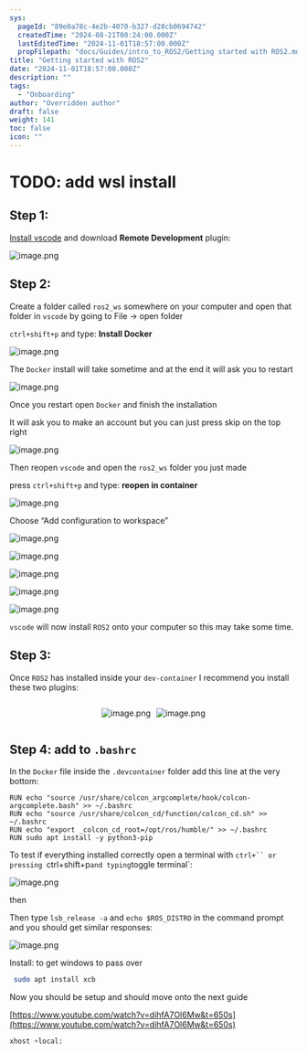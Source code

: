 ```yaml
---
sys:
  pageId: "89e0a78c-4e2b-4070-b327-d28cb0694742"
  createdTime: "2024-08-21T00:24:00.000Z"
  lastEditedTime: "2024-11-01T18:57:00.000Z"
  propFilepath: "docs/Guides/intro_to_ROS2/Getting started with ROS2.md"
title: "Getting started with ROS2"
date: "2024-11-01T18:57:00.000Z"
description: ""
tags:
  - "Onboarding"
author: "Overridden author"
draft: false
weight: 141
toc: false
icon: ""
---
```


# TODO: add wsl install

## Step 1:

[Install vscode](https://code.visualstudio.com/download) and download **Remote Development** plugin:

![image.png](https://prod-files-secure.s3.us-west-2.amazonaws.com/d518164a-d88e-44d1-a4ee-3adb3bd8bce0/efb52993-1881-4a40-b95e-6f020334f022/image.png?X-Amz-Algorithm=AWS4-HMAC-SHA256&X-Amz-Content-Sha256=UNSIGNED-PAYLOAD&X-Amz-Credential=ASIAZI2LB466QS3QUPYJ%2F20250310%2Fus-west-2%2Fs3%2Faws4_request&X-Amz-Date=20250310T070820Z&X-Amz-Expires=3600&X-Amz-Security-Token=IQoJb3JpZ2luX2VjED8aCXVzLXdlc3QtMiJHMEUCIQDi%2BFzOgwp%2B3T4NzwMwul07D1cVTgE1ZFNzVzam%2BdErgAIgffsYDMwddzbmgn888K5aHfc4PRKWbsH8Q2IwT2v%2B0DcqiAQIh%2F%2F%2F%2F%2F%2F%2F%2F%2F%2F%2FARAAGgw2Mzc0MjMxODM4MDUiDJRhq0FuwMwzfeLNASrcA3q7eqrhgfIdOZq92CsI6jpLJMgncZYes5Z%2FNLnB7NnB9cXM5qLr9HLD1jL7C%2FDXddh5xdmjM1JYhSsgXNuV9Ot0lwbJuY0fUz1rwXGMycsBlZ2JGD6jas%2BNSBsiITi8uCek8%2FQTLEMGdhmBawvhvWWFvk6fXsdWZqmvk5mwBOu2GPQuWaRf4%2BaXcIO1k0hS42B7q6xQu%2BOmVJPshEfWWC1e1FCeqzmNTOf590S4SVRMv77coihoBk7Ar3pEciOuJXKeuoTh3E74KHaH0rZNKnUxHz%2FY1RzoiNB8DQNsEVOWeePIF%2FPiADpP4%2B9P52GR7ml7EaOE40MRp8yM45VTO%2FP%2BB8CJqGynCOArX6mSLlJA7CkbJYtovN2c2roXUHL1iniKrvivmnW4FpUS1LZHHzt%2FLF0OWX6h7Ro31UPr6NrBtfRbLOExBfB%2BhC3cbylEr02Nt8MtoVJMMi%2BpSBsYm2dRxqRzhx40zE%2BrszxA6EzlgnqIv5SsnoRrdZ15bZHk8AVdpfFZgMeJ77QXX6bdQJIXxMvGkwKqVp7la4dkUuseGK9p4LQn39S34X6N%2FWWGQoQkcJr%2BQEaOaHLH3qyBC5q2CWFeuAbz7mGUgeQt7rFCHH5O2PzdYOK4MsQvMIyKur4GOqUBRM041rmaCwRiPRktFD1PAHX6PYHYroomJLBy0Zf3jOPTqnPknHbMjGp%2BwIpHsJx3cVH1mPznIWcNOjaVOT6PDWKQ%2BGM0KPlgW4xJ7lH2L4CX27wImG6q9xinT3ednszFg7qXOU4YYXJHpTWaUz0DaGe0EI8L6hj%2F8wawpt9uOzPVKVp7MXb4cpCh4XX%2Bz%2Brq7cxCixBl%2FGeSSQMNx%2FDNeCGJuZqK&X-Amz-Signature=c66254fd4ea031a58a739efebe16320bab6ee2912f4e604e0c22a87762c5ce3b&X-Amz-SignedHeaders=host&x-id=GetObject)

## Step 2:

Create a folder called `ros2_ws` somewhere on your computer and open that folder in `vscode` by going to File → open folder 

`ctrl+shift+p` and type: **Install Docker**

![image.png](https://prod-files-secure.s3.us-west-2.amazonaws.com/d518164a-d88e-44d1-a4ee-3adb3bd8bce0/2269dc0e-1cd5-47ff-bceb-c04ad9b2eab0/image.png?X-Amz-Algorithm=AWS4-HMAC-SHA256&X-Amz-Content-Sha256=UNSIGNED-PAYLOAD&X-Amz-Credential=ASIAZI2LB466QS3QUPYJ%2F20250310%2Fus-west-2%2Fs3%2Faws4_request&X-Amz-Date=20250310T070820Z&X-Amz-Expires=3600&X-Amz-Security-Token=IQoJb3JpZ2luX2VjED8aCXVzLXdlc3QtMiJHMEUCIQDi%2BFzOgwp%2B3T4NzwMwul07D1cVTgE1ZFNzVzam%2BdErgAIgffsYDMwddzbmgn888K5aHfc4PRKWbsH8Q2IwT2v%2B0DcqiAQIh%2F%2F%2F%2F%2F%2F%2F%2F%2F%2F%2FARAAGgw2Mzc0MjMxODM4MDUiDJRhq0FuwMwzfeLNASrcA3q7eqrhgfIdOZq92CsI6jpLJMgncZYes5Z%2FNLnB7NnB9cXM5qLr9HLD1jL7C%2FDXddh5xdmjM1JYhSsgXNuV9Ot0lwbJuY0fUz1rwXGMycsBlZ2JGD6jas%2BNSBsiITi8uCek8%2FQTLEMGdhmBawvhvWWFvk6fXsdWZqmvk5mwBOu2GPQuWaRf4%2BaXcIO1k0hS42B7q6xQu%2BOmVJPshEfWWC1e1FCeqzmNTOf590S4SVRMv77coihoBk7Ar3pEciOuJXKeuoTh3E74KHaH0rZNKnUxHz%2FY1RzoiNB8DQNsEVOWeePIF%2FPiADpP4%2B9P52GR7ml7EaOE40MRp8yM45VTO%2FP%2BB8CJqGynCOArX6mSLlJA7CkbJYtovN2c2roXUHL1iniKrvivmnW4FpUS1LZHHzt%2FLF0OWX6h7Ro31UPr6NrBtfRbLOExBfB%2BhC3cbylEr02Nt8MtoVJMMi%2BpSBsYm2dRxqRzhx40zE%2BrszxA6EzlgnqIv5SsnoRrdZ15bZHk8AVdpfFZgMeJ77QXX6bdQJIXxMvGkwKqVp7la4dkUuseGK9p4LQn39S34X6N%2FWWGQoQkcJr%2BQEaOaHLH3qyBC5q2CWFeuAbz7mGUgeQt7rFCHH5O2PzdYOK4MsQvMIyKur4GOqUBRM041rmaCwRiPRktFD1PAHX6PYHYroomJLBy0Zf3jOPTqnPknHbMjGp%2BwIpHsJx3cVH1mPznIWcNOjaVOT6PDWKQ%2BGM0KPlgW4xJ7lH2L4CX27wImG6q9xinT3ednszFg7qXOU4YYXJHpTWaUz0DaGe0EI8L6hj%2F8wawpt9uOzPVKVp7MXb4cpCh4XX%2Bz%2Brq7cxCixBl%2FGeSSQMNx%2FDNeCGJuZqK&X-Amz-Signature=416e9ed29af7c35d029309bb82310df8a6a3059676452173a8625f5bde5f07b7&X-Amz-SignedHeaders=host&x-id=GetObject)

The `Docker` install will take sometime and at the end it will ask you to restart

![image.png](https://prod-files-secure.s3.us-west-2.amazonaws.com/d518164a-d88e-44d1-a4ee-3adb3bd8bce0/ed233f78-be33-4b1f-b89c-9c346c0e961e/image.png?X-Amz-Algorithm=AWS4-HMAC-SHA256&X-Amz-Content-Sha256=UNSIGNED-PAYLOAD&X-Amz-Credential=ASIAZI2LB466QS3QUPYJ%2F20250310%2Fus-west-2%2Fs3%2Faws4_request&X-Amz-Date=20250310T070820Z&X-Amz-Expires=3600&X-Amz-Security-Token=IQoJb3JpZ2luX2VjED8aCXVzLXdlc3QtMiJHMEUCIQDi%2BFzOgwp%2B3T4NzwMwul07D1cVTgE1ZFNzVzam%2BdErgAIgffsYDMwddzbmgn888K5aHfc4PRKWbsH8Q2IwT2v%2B0DcqiAQIh%2F%2F%2F%2F%2F%2F%2F%2F%2F%2F%2FARAAGgw2Mzc0MjMxODM4MDUiDJRhq0FuwMwzfeLNASrcA3q7eqrhgfIdOZq92CsI6jpLJMgncZYes5Z%2FNLnB7NnB9cXM5qLr9HLD1jL7C%2FDXddh5xdmjM1JYhSsgXNuV9Ot0lwbJuY0fUz1rwXGMycsBlZ2JGD6jas%2BNSBsiITi8uCek8%2FQTLEMGdhmBawvhvWWFvk6fXsdWZqmvk5mwBOu2GPQuWaRf4%2BaXcIO1k0hS42B7q6xQu%2BOmVJPshEfWWC1e1FCeqzmNTOf590S4SVRMv77coihoBk7Ar3pEciOuJXKeuoTh3E74KHaH0rZNKnUxHz%2FY1RzoiNB8DQNsEVOWeePIF%2FPiADpP4%2B9P52GR7ml7EaOE40MRp8yM45VTO%2FP%2BB8CJqGynCOArX6mSLlJA7CkbJYtovN2c2roXUHL1iniKrvivmnW4FpUS1LZHHzt%2FLF0OWX6h7Ro31UPr6NrBtfRbLOExBfB%2BhC3cbylEr02Nt8MtoVJMMi%2BpSBsYm2dRxqRzhx40zE%2BrszxA6EzlgnqIv5SsnoRrdZ15bZHk8AVdpfFZgMeJ77QXX6bdQJIXxMvGkwKqVp7la4dkUuseGK9p4LQn39S34X6N%2FWWGQoQkcJr%2BQEaOaHLH3qyBC5q2CWFeuAbz7mGUgeQt7rFCHH5O2PzdYOK4MsQvMIyKur4GOqUBRM041rmaCwRiPRktFD1PAHX6PYHYroomJLBy0Zf3jOPTqnPknHbMjGp%2BwIpHsJx3cVH1mPznIWcNOjaVOT6PDWKQ%2BGM0KPlgW4xJ7lH2L4CX27wImG6q9xinT3ednszFg7qXOU4YYXJHpTWaUz0DaGe0EI8L6hj%2F8wawpt9uOzPVKVp7MXb4cpCh4XX%2Bz%2Brq7cxCixBl%2FGeSSQMNx%2FDNeCGJuZqK&X-Amz-Signature=93a9100f6bb43d1219d172cc013efcdfd7789adc5677442f6a9166e9950de4fb&X-Amz-SignedHeaders=host&x-id=GetObject)

Once you restart open `Docker` and finish the installation

It will ask you to make an account but you can just press skip on the top right

![image.png](https://prod-files-secure.s3.us-west-2.amazonaws.com/d518164a-d88e-44d1-a4ee-3adb3bd8bce0/21010ad9-1659-4fd9-9f59-9932a09b2a3d/image.png?X-Amz-Algorithm=AWS4-HMAC-SHA256&X-Amz-Content-Sha256=UNSIGNED-PAYLOAD&X-Amz-Credential=ASIAZI2LB466QS3QUPYJ%2F20250310%2Fus-west-2%2Fs3%2Faws4_request&X-Amz-Date=20250310T070820Z&X-Amz-Expires=3600&X-Amz-Security-Token=IQoJb3JpZ2luX2VjED8aCXVzLXdlc3QtMiJHMEUCIQDi%2BFzOgwp%2B3T4NzwMwul07D1cVTgE1ZFNzVzam%2BdErgAIgffsYDMwddzbmgn888K5aHfc4PRKWbsH8Q2IwT2v%2B0DcqiAQIh%2F%2F%2F%2F%2F%2F%2F%2F%2F%2F%2FARAAGgw2Mzc0MjMxODM4MDUiDJRhq0FuwMwzfeLNASrcA3q7eqrhgfIdOZq92CsI6jpLJMgncZYes5Z%2FNLnB7NnB9cXM5qLr9HLD1jL7C%2FDXddh5xdmjM1JYhSsgXNuV9Ot0lwbJuY0fUz1rwXGMycsBlZ2JGD6jas%2BNSBsiITi8uCek8%2FQTLEMGdhmBawvhvWWFvk6fXsdWZqmvk5mwBOu2GPQuWaRf4%2BaXcIO1k0hS42B7q6xQu%2BOmVJPshEfWWC1e1FCeqzmNTOf590S4SVRMv77coihoBk7Ar3pEciOuJXKeuoTh3E74KHaH0rZNKnUxHz%2FY1RzoiNB8DQNsEVOWeePIF%2FPiADpP4%2B9P52GR7ml7EaOE40MRp8yM45VTO%2FP%2BB8CJqGynCOArX6mSLlJA7CkbJYtovN2c2roXUHL1iniKrvivmnW4FpUS1LZHHzt%2FLF0OWX6h7Ro31UPr6NrBtfRbLOExBfB%2BhC3cbylEr02Nt8MtoVJMMi%2BpSBsYm2dRxqRzhx40zE%2BrszxA6EzlgnqIv5SsnoRrdZ15bZHk8AVdpfFZgMeJ77QXX6bdQJIXxMvGkwKqVp7la4dkUuseGK9p4LQn39S34X6N%2FWWGQoQkcJr%2BQEaOaHLH3qyBC5q2CWFeuAbz7mGUgeQt7rFCHH5O2PzdYOK4MsQvMIyKur4GOqUBRM041rmaCwRiPRktFD1PAHX6PYHYroomJLBy0Zf3jOPTqnPknHbMjGp%2BwIpHsJx3cVH1mPznIWcNOjaVOT6PDWKQ%2BGM0KPlgW4xJ7lH2L4CX27wImG6q9xinT3ednszFg7qXOU4YYXJHpTWaUz0DaGe0EI8L6hj%2F8wawpt9uOzPVKVp7MXb4cpCh4XX%2Bz%2Brq7cxCixBl%2FGeSSQMNx%2FDNeCGJuZqK&X-Amz-Signature=78375b9cfb01fd9cf573c71dc50770a1ef1d7ecddee975efd7b467be42a3e68d&X-Amz-SignedHeaders=host&x-id=GetObject)

Then reopen `vscode` and open the `ros2_ws` folder you just made

press `ctrl+shift+p` and type: **reopen in container**

![image.png](https://prod-files-secure.s3.us-west-2.amazonaws.com/d518164a-d88e-44d1-a4ee-3adb3bd8bce0/4e93b8c2-41ad-488c-8095-c74205196118/image.png?X-Amz-Algorithm=AWS4-HMAC-SHA256&X-Amz-Content-Sha256=UNSIGNED-PAYLOAD&X-Amz-Credential=ASIAZI2LB466QS3QUPYJ%2F20250310%2Fus-west-2%2Fs3%2Faws4_request&X-Amz-Date=20250310T070820Z&X-Amz-Expires=3600&X-Amz-Security-Token=IQoJb3JpZ2luX2VjED8aCXVzLXdlc3QtMiJHMEUCIQDi%2BFzOgwp%2B3T4NzwMwul07D1cVTgE1ZFNzVzam%2BdErgAIgffsYDMwddzbmgn888K5aHfc4PRKWbsH8Q2IwT2v%2B0DcqiAQIh%2F%2F%2F%2F%2F%2F%2F%2F%2F%2F%2FARAAGgw2Mzc0MjMxODM4MDUiDJRhq0FuwMwzfeLNASrcA3q7eqrhgfIdOZq92CsI6jpLJMgncZYes5Z%2FNLnB7NnB9cXM5qLr9HLD1jL7C%2FDXddh5xdmjM1JYhSsgXNuV9Ot0lwbJuY0fUz1rwXGMycsBlZ2JGD6jas%2BNSBsiITi8uCek8%2FQTLEMGdhmBawvhvWWFvk6fXsdWZqmvk5mwBOu2GPQuWaRf4%2BaXcIO1k0hS42B7q6xQu%2BOmVJPshEfWWC1e1FCeqzmNTOf590S4SVRMv77coihoBk7Ar3pEciOuJXKeuoTh3E74KHaH0rZNKnUxHz%2FY1RzoiNB8DQNsEVOWeePIF%2FPiADpP4%2B9P52GR7ml7EaOE40MRp8yM45VTO%2FP%2BB8CJqGynCOArX6mSLlJA7CkbJYtovN2c2roXUHL1iniKrvivmnW4FpUS1LZHHzt%2FLF0OWX6h7Ro31UPr6NrBtfRbLOExBfB%2BhC3cbylEr02Nt8MtoVJMMi%2BpSBsYm2dRxqRzhx40zE%2BrszxA6EzlgnqIv5SsnoRrdZ15bZHk8AVdpfFZgMeJ77QXX6bdQJIXxMvGkwKqVp7la4dkUuseGK9p4LQn39S34X6N%2FWWGQoQkcJr%2BQEaOaHLH3qyBC5q2CWFeuAbz7mGUgeQt7rFCHH5O2PzdYOK4MsQvMIyKur4GOqUBRM041rmaCwRiPRktFD1PAHX6PYHYroomJLBy0Zf3jOPTqnPknHbMjGp%2BwIpHsJx3cVH1mPznIWcNOjaVOT6PDWKQ%2BGM0KPlgW4xJ7lH2L4CX27wImG6q9xinT3ednszFg7qXOU4YYXJHpTWaUz0DaGe0EI8L6hj%2F8wawpt9uOzPVKVp7MXb4cpCh4XX%2Bz%2Brq7cxCixBl%2FGeSSQMNx%2FDNeCGJuZqK&X-Amz-Signature=e56de173ca28fe7ab18351fe835b02f6b49491351293925b134452daebba673a&X-Amz-SignedHeaders=host&x-id=GetObject)

Choose “Add configuration to workspace”

![image.png](https://prod-files-secure.s3.us-west-2.amazonaws.com/d518164a-d88e-44d1-a4ee-3adb3bd8bce0/9560b282-5060-4989-ba37-97e7b2c22476/image.png?X-Amz-Algorithm=AWS4-HMAC-SHA256&X-Amz-Content-Sha256=UNSIGNED-PAYLOAD&X-Amz-Credential=ASIAZI2LB466QS3QUPYJ%2F20250310%2Fus-west-2%2Fs3%2Faws4_request&X-Amz-Date=20250310T070820Z&X-Amz-Expires=3600&X-Amz-Security-Token=IQoJb3JpZ2luX2VjED8aCXVzLXdlc3QtMiJHMEUCIQDi%2BFzOgwp%2B3T4NzwMwul07D1cVTgE1ZFNzVzam%2BdErgAIgffsYDMwddzbmgn888K5aHfc4PRKWbsH8Q2IwT2v%2B0DcqiAQIh%2F%2F%2F%2F%2F%2F%2F%2F%2F%2F%2FARAAGgw2Mzc0MjMxODM4MDUiDJRhq0FuwMwzfeLNASrcA3q7eqrhgfIdOZq92CsI6jpLJMgncZYes5Z%2FNLnB7NnB9cXM5qLr9HLD1jL7C%2FDXddh5xdmjM1JYhSsgXNuV9Ot0lwbJuY0fUz1rwXGMycsBlZ2JGD6jas%2BNSBsiITi8uCek8%2FQTLEMGdhmBawvhvWWFvk6fXsdWZqmvk5mwBOu2GPQuWaRf4%2BaXcIO1k0hS42B7q6xQu%2BOmVJPshEfWWC1e1FCeqzmNTOf590S4SVRMv77coihoBk7Ar3pEciOuJXKeuoTh3E74KHaH0rZNKnUxHz%2FY1RzoiNB8DQNsEVOWeePIF%2FPiADpP4%2B9P52GR7ml7EaOE40MRp8yM45VTO%2FP%2BB8CJqGynCOArX6mSLlJA7CkbJYtovN2c2roXUHL1iniKrvivmnW4FpUS1LZHHzt%2FLF0OWX6h7Ro31UPr6NrBtfRbLOExBfB%2BhC3cbylEr02Nt8MtoVJMMi%2BpSBsYm2dRxqRzhx40zE%2BrszxA6EzlgnqIv5SsnoRrdZ15bZHk8AVdpfFZgMeJ77QXX6bdQJIXxMvGkwKqVp7la4dkUuseGK9p4LQn39S34X6N%2FWWGQoQkcJr%2BQEaOaHLH3qyBC5q2CWFeuAbz7mGUgeQt7rFCHH5O2PzdYOK4MsQvMIyKur4GOqUBRM041rmaCwRiPRktFD1PAHX6PYHYroomJLBy0Zf3jOPTqnPknHbMjGp%2BwIpHsJx3cVH1mPznIWcNOjaVOT6PDWKQ%2BGM0KPlgW4xJ7lH2L4CX27wImG6q9xinT3ednszFg7qXOU4YYXJHpTWaUz0DaGe0EI8L6hj%2F8wawpt9uOzPVKVp7MXb4cpCh4XX%2Bz%2Brq7cxCixBl%2FGeSSQMNx%2FDNeCGJuZqK&X-Amz-Signature=bb4d6bf63629d80b3d223e168e48e7adfbfc1b92f09b82580cf66cca3a69ffb6&X-Amz-SignedHeaders=host&x-id=GetObject)

![image.png](https://prod-files-secure.s3.us-west-2.amazonaws.com/d518164a-d88e-44d1-a4ee-3adb3bd8bce0/2ee63f81-886b-48e8-a553-dc6e5eac99e4/image.png?X-Amz-Algorithm=AWS4-HMAC-SHA256&X-Amz-Content-Sha256=UNSIGNED-PAYLOAD&X-Amz-Credential=ASIAZI2LB466QS3QUPYJ%2F20250310%2Fus-west-2%2Fs3%2Faws4_request&X-Amz-Date=20250310T070820Z&X-Amz-Expires=3600&X-Amz-Security-Token=IQoJb3JpZ2luX2VjED8aCXVzLXdlc3QtMiJHMEUCIQDi%2BFzOgwp%2B3T4NzwMwul07D1cVTgE1ZFNzVzam%2BdErgAIgffsYDMwddzbmgn888K5aHfc4PRKWbsH8Q2IwT2v%2B0DcqiAQIh%2F%2F%2F%2F%2F%2F%2F%2F%2F%2F%2FARAAGgw2Mzc0MjMxODM4MDUiDJRhq0FuwMwzfeLNASrcA3q7eqrhgfIdOZq92CsI6jpLJMgncZYes5Z%2FNLnB7NnB9cXM5qLr9HLD1jL7C%2FDXddh5xdmjM1JYhSsgXNuV9Ot0lwbJuY0fUz1rwXGMycsBlZ2JGD6jas%2BNSBsiITi8uCek8%2FQTLEMGdhmBawvhvWWFvk6fXsdWZqmvk5mwBOu2GPQuWaRf4%2BaXcIO1k0hS42B7q6xQu%2BOmVJPshEfWWC1e1FCeqzmNTOf590S4SVRMv77coihoBk7Ar3pEciOuJXKeuoTh3E74KHaH0rZNKnUxHz%2FY1RzoiNB8DQNsEVOWeePIF%2FPiADpP4%2B9P52GR7ml7EaOE40MRp8yM45VTO%2FP%2BB8CJqGynCOArX6mSLlJA7CkbJYtovN2c2roXUHL1iniKrvivmnW4FpUS1LZHHzt%2FLF0OWX6h7Ro31UPr6NrBtfRbLOExBfB%2BhC3cbylEr02Nt8MtoVJMMi%2BpSBsYm2dRxqRzhx40zE%2BrszxA6EzlgnqIv5SsnoRrdZ15bZHk8AVdpfFZgMeJ77QXX6bdQJIXxMvGkwKqVp7la4dkUuseGK9p4LQn39S34X6N%2FWWGQoQkcJr%2BQEaOaHLH3qyBC5q2CWFeuAbz7mGUgeQt7rFCHH5O2PzdYOK4MsQvMIyKur4GOqUBRM041rmaCwRiPRktFD1PAHX6PYHYroomJLBy0Zf3jOPTqnPknHbMjGp%2BwIpHsJx3cVH1mPznIWcNOjaVOT6PDWKQ%2BGM0KPlgW4xJ7lH2L4CX27wImG6q9xinT3ednszFg7qXOU4YYXJHpTWaUz0DaGe0EI8L6hj%2F8wawpt9uOzPVKVp7MXb4cpCh4XX%2Bz%2Brq7cxCixBl%2FGeSSQMNx%2FDNeCGJuZqK&X-Amz-Signature=0d39ff2c4c23546fa80f96d6be24bc3185e33ebc788bc6d24be2c7aa789b4ae6&X-Amz-SignedHeaders=host&x-id=GetObject)

![image.png](https://prod-files-secure.s3.us-west-2.amazonaws.com/d518164a-d88e-44d1-a4ee-3adb3bd8bce0/ae1580b2-b048-407e-aed9-b584224a7a04/image.png?X-Amz-Algorithm=AWS4-HMAC-SHA256&X-Amz-Content-Sha256=UNSIGNED-PAYLOAD&X-Amz-Credential=ASIAZI2LB466QS3QUPYJ%2F20250310%2Fus-west-2%2Fs3%2Faws4_request&X-Amz-Date=20250310T070820Z&X-Amz-Expires=3600&X-Amz-Security-Token=IQoJb3JpZ2luX2VjED8aCXVzLXdlc3QtMiJHMEUCIQDi%2BFzOgwp%2B3T4NzwMwul07D1cVTgE1ZFNzVzam%2BdErgAIgffsYDMwddzbmgn888K5aHfc4PRKWbsH8Q2IwT2v%2B0DcqiAQIh%2F%2F%2F%2F%2F%2F%2F%2F%2F%2F%2FARAAGgw2Mzc0MjMxODM4MDUiDJRhq0FuwMwzfeLNASrcA3q7eqrhgfIdOZq92CsI6jpLJMgncZYes5Z%2FNLnB7NnB9cXM5qLr9HLD1jL7C%2FDXddh5xdmjM1JYhSsgXNuV9Ot0lwbJuY0fUz1rwXGMycsBlZ2JGD6jas%2BNSBsiITi8uCek8%2FQTLEMGdhmBawvhvWWFvk6fXsdWZqmvk5mwBOu2GPQuWaRf4%2BaXcIO1k0hS42B7q6xQu%2BOmVJPshEfWWC1e1FCeqzmNTOf590S4SVRMv77coihoBk7Ar3pEciOuJXKeuoTh3E74KHaH0rZNKnUxHz%2FY1RzoiNB8DQNsEVOWeePIF%2FPiADpP4%2B9P52GR7ml7EaOE40MRp8yM45VTO%2FP%2BB8CJqGynCOArX6mSLlJA7CkbJYtovN2c2roXUHL1iniKrvivmnW4FpUS1LZHHzt%2FLF0OWX6h7Ro31UPr6NrBtfRbLOExBfB%2BhC3cbylEr02Nt8MtoVJMMi%2BpSBsYm2dRxqRzhx40zE%2BrszxA6EzlgnqIv5SsnoRrdZ15bZHk8AVdpfFZgMeJ77QXX6bdQJIXxMvGkwKqVp7la4dkUuseGK9p4LQn39S34X6N%2FWWGQoQkcJr%2BQEaOaHLH3qyBC5q2CWFeuAbz7mGUgeQt7rFCHH5O2PzdYOK4MsQvMIyKur4GOqUBRM041rmaCwRiPRktFD1PAHX6PYHYroomJLBy0Zf3jOPTqnPknHbMjGp%2BwIpHsJx3cVH1mPznIWcNOjaVOT6PDWKQ%2BGM0KPlgW4xJ7lH2L4CX27wImG6q9xinT3ednszFg7qXOU4YYXJHpTWaUz0DaGe0EI8L6hj%2F8wawpt9uOzPVKVp7MXb4cpCh4XX%2Bz%2Brq7cxCixBl%2FGeSSQMNx%2FDNeCGJuZqK&X-Amz-Signature=da3dfc791b99365e21805bbd1464e716a1b16c8937d4690442a7e631b9a5f725&X-Amz-SignedHeaders=host&x-id=GetObject)

![image.png](https://prod-files-secure.s3.us-west-2.amazonaws.com/d518164a-d88e-44d1-a4ee-3adb3bd8bce0/53255b28-f75e-430f-b9e3-c0ac8577e42b/image.png?X-Amz-Algorithm=AWS4-HMAC-SHA256&X-Amz-Content-Sha256=UNSIGNED-PAYLOAD&X-Amz-Credential=ASIAZI2LB466QS3QUPYJ%2F20250310%2Fus-west-2%2Fs3%2Faws4_request&X-Amz-Date=20250310T070820Z&X-Amz-Expires=3600&X-Amz-Security-Token=IQoJb3JpZ2luX2VjED8aCXVzLXdlc3QtMiJHMEUCIQDi%2BFzOgwp%2B3T4NzwMwul07D1cVTgE1ZFNzVzam%2BdErgAIgffsYDMwddzbmgn888K5aHfc4PRKWbsH8Q2IwT2v%2B0DcqiAQIh%2F%2F%2F%2F%2F%2F%2F%2F%2F%2F%2FARAAGgw2Mzc0MjMxODM4MDUiDJRhq0FuwMwzfeLNASrcA3q7eqrhgfIdOZq92CsI6jpLJMgncZYes5Z%2FNLnB7NnB9cXM5qLr9HLD1jL7C%2FDXddh5xdmjM1JYhSsgXNuV9Ot0lwbJuY0fUz1rwXGMycsBlZ2JGD6jas%2BNSBsiITi8uCek8%2FQTLEMGdhmBawvhvWWFvk6fXsdWZqmvk5mwBOu2GPQuWaRf4%2BaXcIO1k0hS42B7q6xQu%2BOmVJPshEfWWC1e1FCeqzmNTOf590S4SVRMv77coihoBk7Ar3pEciOuJXKeuoTh3E74KHaH0rZNKnUxHz%2FY1RzoiNB8DQNsEVOWeePIF%2FPiADpP4%2B9P52GR7ml7EaOE40MRp8yM45VTO%2FP%2BB8CJqGynCOArX6mSLlJA7CkbJYtovN2c2roXUHL1iniKrvivmnW4FpUS1LZHHzt%2FLF0OWX6h7Ro31UPr6NrBtfRbLOExBfB%2BhC3cbylEr02Nt8MtoVJMMi%2BpSBsYm2dRxqRzhx40zE%2BrszxA6EzlgnqIv5SsnoRrdZ15bZHk8AVdpfFZgMeJ77QXX6bdQJIXxMvGkwKqVp7la4dkUuseGK9p4LQn39S34X6N%2FWWGQoQkcJr%2BQEaOaHLH3qyBC5q2CWFeuAbz7mGUgeQt7rFCHH5O2PzdYOK4MsQvMIyKur4GOqUBRM041rmaCwRiPRktFD1PAHX6PYHYroomJLBy0Zf3jOPTqnPknHbMjGp%2BwIpHsJx3cVH1mPznIWcNOjaVOT6PDWKQ%2BGM0KPlgW4xJ7lH2L4CX27wImG6q9xinT3ednszFg7qXOU4YYXJHpTWaUz0DaGe0EI8L6hj%2F8wawpt9uOzPVKVp7MXb4cpCh4XX%2Bz%2Brq7cxCixBl%2FGeSSQMNx%2FDNeCGJuZqK&X-Amz-Signature=cb6e182e87aa90adda25e169e91d96b6b3f5a348d237722c69fcf17e1c932013&X-Amz-SignedHeaders=host&x-id=GetObject)

![image.png](https://prod-files-secure.s3.us-west-2.amazonaws.com/d518164a-d88e-44d1-a4ee-3adb3bd8bce0/7c562767-5af9-4ffb-97d1-327bcdf4ee00/image.png?X-Amz-Algorithm=AWS4-HMAC-SHA256&X-Amz-Content-Sha256=UNSIGNED-PAYLOAD&X-Amz-Credential=ASIAZI2LB466QS3QUPYJ%2F20250310%2Fus-west-2%2Fs3%2Faws4_request&X-Amz-Date=20250310T070820Z&X-Amz-Expires=3600&X-Amz-Security-Token=IQoJb3JpZ2luX2VjED8aCXVzLXdlc3QtMiJHMEUCIQDi%2BFzOgwp%2B3T4NzwMwul07D1cVTgE1ZFNzVzam%2BdErgAIgffsYDMwddzbmgn888K5aHfc4PRKWbsH8Q2IwT2v%2B0DcqiAQIh%2F%2F%2F%2F%2F%2F%2F%2F%2F%2F%2FARAAGgw2Mzc0MjMxODM4MDUiDJRhq0FuwMwzfeLNASrcA3q7eqrhgfIdOZq92CsI6jpLJMgncZYes5Z%2FNLnB7NnB9cXM5qLr9HLD1jL7C%2FDXddh5xdmjM1JYhSsgXNuV9Ot0lwbJuY0fUz1rwXGMycsBlZ2JGD6jas%2BNSBsiITi8uCek8%2FQTLEMGdhmBawvhvWWFvk6fXsdWZqmvk5mwBOu2GPQuWaRf4%2BaXcIO1k0hS42B7q6xQu%2BOmVJPshEfWWC1e1FCeqzmNTOf590S4SVRMv77coihoBk7Ar3pEciOuJXKeuoTh3E74KHaH0rZNKnUxHz%2FY1RzoiNB8DQNsEVOWeePIF%2FPiADpP4%2B9P52GR7ml7EaOE40MRp8yM45VTO%2FP%2BB8CJqGynCOArX6mSLlJA7CkbJYtovN2c2roXUHL1iniKrvivmnW4FpUS1LZHHzt%2FLF0OWX6h7Ro31UPr6NrBtfRbLOExBfB%2BhC3cbylEr02Nt8MtoVJMMi%2BpSBsYm2dRxqRzhx40zE%2BrszxA6EzlgnqIv5SsnoRrdZ15bZHk8AVdpfFZgMeJ77QXX6bdQJIXxMvGkwKqVp7la4dkUuseGK9p4LQn39S34X6N%2FWWGQoQkcJr%2BQEaOaHLH3qyBC5q2CWFeuAbz7mGUgeQt7rFCHH5O2PzdYOK4MsQvMIyKur4GOqUBRM041rmaCwRiPRktFD1PAHX6PYHYroomJLBy0Zf3jOPTqnPknHbMjGp%2BwIpHsJx3cVH1mPznIWcNOjaVOT6PDWKQ%2BGM0KPlgW4xJ7lH2L4CX27wImG6q9xinT3ednszFg7qXOU4YYXJHpTWaUz0DaGe0EI8L6hj%2F8wawpt9uOzPVKVp7MXb4cpCh4XX%2Bz%2Brq7cxCixBl%2FGeSSQMNx%2FDNeCGJuZqK&X-Amz-Signature=3f798f932378070158ec846103e24c637d1d0e5125cd09b26cbb5cf5e73de909&X-Amz-SignedHeaders=host&x-id=GetObject)

`vscode` will now install `ROS2` onto your computer so this may take some time.

## Step 3:

Once `ROS2` has installed inside your `dev-container` I recommend you install these two plugins:

<div style="display: flex;flex-direction: row; column-gap:10px; max-width: 630px;justify-content: center;">
<div>

![image.png](https://prod-files-secure.s3.us-west-2.amazonaws.com/d518164a-d88e-44d1-a4ee-3adb3bd8bce0/3fc3d550-5a54-4ba1-ba6b-faa01cdb7369/image.png?X-Amz-Algorithm=AWS4-HMAC-SHA256&X-Amz-Content-Sha256=UNSIGNED-PAYLOAD&X-Amz-Credential=ASIAZI2LB4666A7MZR3Y%2F20250310%2Fus-west-2%2Fs3%2Faws4_request&X-Amz-Date=20250310T070825Z&X-Amz-Expires=3600&X-Amz-Security-Token=IQoJb3JpZ2luX2VjED8aCXVzLXdlc3QtMiJIMEYCIQDxY%2FmYqQBgc3kqStVaTcVOyyoJr6PE00%2F71OEKwsCTSwIhAK60NvuzcB4w2T2shf%2FWFZj5%2BojxcG5H8liyJTvWn3AsKogECIf%2F%2F%2F%2F%2F%2F%2F%2F%2F%2FwEQABoMNjM3NDIzMTgzODA1Igw2q1riVoGVc785Gasq3ANW%2BJddvcglLqPdMeLGL4IQttTIKeQP5WSFNgJ6dcsEcmMI6UTbeNb2MYxTR610b0goba0BkFlufo5KxPRFrtlLA7OjYHKiik4IpUWHdfphZy%2FWza%2FJXeRbdaYw%2FyMD6sbylbzEnmxAD4A42zG7eMQNNLALEzqnhLY6EbyA9wo%2Bv5LMfaM8ZeKEbozU2GlgDCEDjvBwNIDMz8bVueNhd4BgZSee74PF6Z1Zjr9exH8wu%2FSeFjU4mcKWFb4K7HgbjYwn6U8EMy%2FwtxcjHNHoannZ0naRcTFNejDP%2BX14KXmQsMBEA6xtNGeWSEcKuZ7S8faRt65xall3fak2wbvMw6gLZSAcwvEv8O%2FfCenz5zGnpkA%2BMMDN8qd%2FcLNWhEevc9ifYC7Fj2tFkwuxeY4sclRJhj91A4%2BgW3P%2BPqnHHl%2FeJ2BSStjlPoTZK95vPTKRQPbzrKbNhHYzwI5b5uesLhlGTDBBzWv3XZYeQKWy9TbIPsapj8cQaC2nMwL1ESyETWdDAKwHn%2B9TMkApGMKjIRBPTr8xq9v%2FjoHMGTLykka5LnjZQZoQaG2ahzT1cQrkk4dmab0rErvdPsXfBsYy4WV8mxAkRd0HtMw3jSOMG7yY14tedTY7eiONPocTWzCQirq%2BBjqkAfxYogvltEV%2F8pzTaLnM3IKaxl7eJ%2FZQ3WI8jQJ3DlE%2FjmfwIRYy9IuBFQ%2Bbt4Z%2BnKyVRv0dHn7J6aNC6kFDxef%2F2ME9hjzazUtn9lgVUnkaTWTYgPI1nekC9%2FLXE9RtzFWuUSdSMNRJaQbCSgG0qQCY%2BrbbDY%2BrxIsxn5vdgZ30dX3YA6cIN3SJwQUbIQqVNc7PYanq7wudyD6JzBBJDWrW2a%2FN&X-Amz-Signature=a39b299e0e4caeec814ad12b628da611896c3098698adac2031d6f936e2f18a9&X-Amz-SignedHeaders=host&x-id=GetObject)

</div>
<div>

![image.png](https://prod-files-secure.s3.us-west-2.amazonaws.com/d518164a-d88e-44d1-a4ee-3adb3bd8bce0/d994cc66-13c2-4093-a5a3-f84cf4601a82/image.png?X-Amz-Algorithm=AWS4-HMAC-SHA256&X-Amz-Content-Sha256=UNSIGNED-PAYLOAD&X-Amz-Credential=ASIAZI2LB466QRQYL22W%2F20250310%2Fus-west-2%2Fs3%2Faws4_request&X-Amz-Date=20250310T070825Z&X-Amz-Expires=3600&X-Amz-Security-Token=IQoJb3JpZ2luX2VjED8aCXVzLXdlc3QtMiJGMEQCICby4nvYRZUAc4Xdu0JaACG%2BwNLAEUIAOXxWViHw3GLoAiALjFH9QlEPLz8j%2F2VUzv61rTLsh94HppsSfpwn0I8eoCqIBAiH%2F%2F%2F%2F%2F%2F%2F%2F%2F%2F8BEAAaDDYzNzQyMzE4MzgwNSIMUehXA8%2FWKGz755C3KtwDny2b355Qxqvf5WmF2VtzMCXJkhhqoAH6sdcoUtOOl%2FUI3Uy2YGwiuolcoLH%2BP5r1SiplS2xIpCi8aJ%2FBm7OdLXomLSkyRO4pd2pmAd2HSblbCa8FzAnQfVqreKapoOx7RZlZadP0wOvS%2BZUzao9uhSw%2FI9xLxWzQXnh2GmfpcAQskyqE6CxRpta8nA7ANRkzrjjGAeArjJqx6Sh7YpPONwlNdYW2V%2F7gsA572r8EHPsJ39TPQL2W%2F0I8zLb8JPX2Web0eI9r2qau4o5r1ti4cKlHzwuOQb2dcEHA6opMc04J2KkyXmlf%2FSyj21h%2FebhDDrAIlTjyZ%2BFnVnnzn8WXRfxwr6axmeME8b8EwsGp%2FRk5y3SDNGNBxfHFtfn2O1MaNP36IPo%2F%2BSQecWdMAWEDp2O0KfIDQ%2FDRMr0DfEkwAjdJkweeu2BaM4HO7fuDSmId%2BzMDulD7nOTkpx0IH9E90ZZ6SAhRHMVcpkpQrv3Y5xuBVwJGViClP45C%2FykZ1AoqhlF1LwW%2F3q5REP%2FXfnaMvuWXjS4cwcHBPs3dXcR4yhTCAlLvzHZyPQqbvolanVGzTfBzBdxURM4rdAjPQGrJliGq%2FEtY0%2F%2FkEyHkU6kfrMN%2FOJ%2BSmpg0oPCFkgUwtYm6vgY6pgEXThJWYBektOGBZx4%2FB3V8WGGxJfgtqzt6CnfAbNJ3w6Bp3BUdgDWRFeZ7G3HWW%2FN8yaFHFTBd9zWPvUYgV0e4YYV5YhNEngE%2FqnOQgywXa6OTn%2FNTtikE%2Fy%2FyjD1UjaXTHFQf%2BkHW1HcHoyDddHBHqt6nKPM4AsQjlmkN6fP3Chwbz8mWbe1MSqFWDzDrbSdHeQKiO5ZebbIxlliO7z94%2BRvfuYbm&X-Amz-Signature=193ca96092135cf37af376464c212731fae724627bb137199c072a384438d381&X-Amz-SignedHeaders=host&x-id=GetObject)

</div>
</div>

## Step 4: add to `.bashrc`

In the `Docker` file inside the `.devcontainer` folder add this line at the very bottom: 

```docker
RUN echo "source /usr/share/colcon_argcomplete/hook/colcon-argcomplete.bash" >> ~/.bashrc
RUN echo "source /usr/share/colcon_cd/function/colcon_cd.sh" >> ~/.bashrc
RUN echo "export _colcon_cd_root=/opt/ros/humble/" >> ~/.bashrc
RUN sudo apt install -y python3-pip 
```

To test if everything installed correctly open a terminal with `ctrl+`` or pressing `ctrl+shift+p` and typing `toggle terminal`:

![image.png](https://prod-files-secure.s3.us-west-2.amazonaws.com/d518164a-d88e-44d1-a4ee-3adb3bd8bce0/6a4943d8-b04e-4c02-9a58-775f3384d1a5/image.png?X-Amz-Algorithm=AWS4-HMAC-SHA256&X-Amz-Content-Sha256=UNSIGNED-PAYLOAD&X-Amz-Credential=ASIAZI2LB466QS3QUPYJ%2F20250310%2Fus-west-2%2Fs3%2Faws4_request&X-Amz-Date=20250310T070820Z&X-Amz-Expires=3600&X-Amz-Security-Token=IQoJb3JpZ2luX2VjED8aCXVzLXdlc3QtMiJHMEUCIQDi%2BFzOgwp%2B3T4NzwMwul07D1cVTgE1ZFNzVzam%2BdErgAIgffsYDMwddzbmgn888K5aHfc4PRKWbsH8Q2IwT2v%2B0DcqiAQIh%2F%2F%2F%2F%2F%2F%2F%2F%2F%2F%2FARAAGgw2Mzc0MjMxODM4MDUiDJRhq0FuwMwzfeLNASrcA3q7eqrhgfIdOZq92CsI6jpLJMgncZYes5Z%2FNLnB7NnB9cXM5qLr9HLD1jL7C%2FDXddh5xdmjM1JYhSsgXNuV9Ot0lwbJuY0fUz1rwXGMycsBlZ2JGD6jas%2BNSBsiITi8uCek8%2FQTLEMGdhmBawvhvWWFvk6fXsdWZqmvk5mwBOu2GPQuWaRf4%2BaXcIO1k0hS42B7q6xQu%2BOmVJPshEfWWC1e1FCeqzmNTOf590S4SVRMv77coihoBk7Ar3pEciOuJXKeuoTh3E74KHaH0rZNKnUxHz%2FY1RzoiNB8DQNsEVOWeePIF%2FPiADpP4%2B9P52GR7ml7EaOE40MRp8yM45VTO%2FP%2BB8CJqGynCOArX6mSLlJA7CkbJYtovN2c2roXUHL1iniKrvivmnW4FpUS1LZHHzt%2FLF0OWX6h7Ro31UPr6NrBtfRbLOExBfB%2BhC3cbylEr02Nt8MtoVJMMi%2BpSBsYm2dRxqRzhx40zE%2BrszxA6EzlgnqIv5SsnoRrdZ15bZHk8AVdpfFZgMeJ77QXX6bdQJIXxMvGkwKqVp7la4dkUuseGK9p4LQn39S34X6N%2FWWGQoQkcJr%2BQEaOaHLH3qyBC5q2CWFeuAbz7mGUgeQt7rFCHH5O2PzdYOK4MsQvMIyKur4GOqUBRM041rmaCwRiPRktFD1PAHX6PYHYroomJLBy0Zf3jOPTqnPknHbMjGp%2BwIpHsJx3cVH1mPznIWcNOjaVOT6PDWKQ%2BGM0KPlgW4xJ7lH2L4CX27wImG6q9xinT3ednszFg7qXOU4YYXJHpTWaUz0DaGe0EI8L6hj%2F8wawpt9uOzPVKVp7MXb4cpCh4XX%2Bz%2Brq7cxCixBl%2FGeSSQMNx%2FDNeCGJuZqK&X-Amz-Signature=8dfc30ea158d12cfb03198604053939130fb27440b1c658a36e2913bce614e83&X-Amz-SignedHeaders=host&x-id=GetObject)

then 

Then type `lsb_release -a` and `echo $ROS_DISTRO` in the command prompt and you should get similar responses:

![image.png](https://prod-files-secure.s3.us-west-2.amazonaws.com/d518164a-d88e-44d1-a4ee-3adb3bd8bce0/3e635dec-a805-4e85-8b9e-d000e5b71a4e/image.png?X-Amz-Algorithm=AWS4-HMAC-SHA256&X-Amz-Content-Sha256=UNSIGNED-PAYLOAD&X-Amz-Credential=ASIAZI2LB466QS3QUPYJ%2F20250310%2Fus-west-2%2Fs3%2Faws4_request&X-Amz-Date=20250310T070820Z&X-Amz-Expires=3600&X-Amz-Security-Token=IQoJb3JpZ2luX2VjED8aCXVzLXdlc3QtMiJHMEUCIQDi%2BFzOgwp%2B3T4NzwMwul07D1cVTgE1ZFNzVzam%2BdErgAIgffsYDMwddzbmgn888K5aHfc4PRKWbsH8Q2IwT2v%2B0DcqiAQIh%2F%2F%2F%2F%2F%2F%2F%2F%2F%2F%2FARAAGgw2Mzc0MjMxODM4MDUiDJRhq0FuwMwzfeLNASrcA3q7eqrhgfIdOZq92CsI6jpLJMgncZYes5Z%2FNLnB7NnB9cXM5qLr9HLD1jL7C%2FDXddh5xdmjM1JYhSsgXNuV9Ot0lwbJuY0fUz1rwXGMycsBlZ2JGD6jas%2BNSBsiITi8uCek8%2FQTLEMGdhmBawvhvWWFvk6fXsdWZqmvk5mwBOu2GPQuWaRf4%2BaXcIO1k0hS42B7q6xQu%2BOmVJPshEfWWC1e1FCeqzmNTOf590S4SVRMv77coihoBk7Ar3pEciOuJXKeuoTh3E74KHaH0rZNKnUxHz%2FY1RzoiNB8DQNsEVOWeePIF%2FPiADpP4%2B9P52GR7ml7EaOE40MRp8yM45VTO%2FP%2BB8CJqGynCOArX6mSLlJA7CkbJYtovN2c2roXUHL1iniKrvivmnW4FpUS1LZHHzt%2FLF0OWX6h7Ro31UPr6NrBtfRbLOExBfB%2BhC3cbylEr02Nt8MtoVJMMi%2BpSBsYm2dRxqRzhx40zE%2BrszxA6EzlgnqIv5SsnoRrdZ15bZHk8AVdpfFZgMeJ77QXX6bdQJIXxMvGkwKqVp7la4dkUuseGK9p4LQn39S34X6N%2FWWGQoQkcJr%2BQEaOaHLH3qyBC5q2CWFeuAbz7mGUgeQt7rFCHH5O2PzdYOK4MsQvMIyKur4GOqUBRM041rmaCwRiPRktFD1PAHX6PYHYroomJLBy0Zf3jOPTqnPknHbMjGp%2BwIpHsJx3cVH1mPznIWcNOjaVOT6PDWKQ%2BGM0KPlgW4xJ7lH2L4CX27wImG6q9xinT3ednszFg7qXOU4YYXJHpTWaUz0DaGe0EI8L6hj%2F8wawpt9uOzPVKVp7MXb4cpCh4XX%2Bz%2Brq7cxCixBl%2FGeSSQMNx%2FDNeCGJuZqK&X-Amz-Signature=d84ef090db6aea67df5de0904a83b64f39909dcc2342870fbcd18d5f629f32d6&X-Amz-SignedHeaders=host&x-id=GetObject)

Install:  to get windows to pass over

```bash
 sudo apt install xcb
```

Now you should be setup and should move onto the next guide 

[https://www.youtube.com/watch?v=dihfA7Ol6Mw&t=650s](https://www.youtube.com/watch?v=dihfA7Ol6Mw&t=650s)

```python
xhost +local:
```
